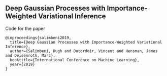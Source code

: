 ## Deep Gaussian Processes with Importance-Weighted Variational Inference

Code for the paper

```
@inproceedings{salimbeni2019,
  title={Deep Gaussian Processes with Importance-Weighted Variational Inference},
  author={Salimbeni, Hugh and Dutordoir, Vincent and Hensman, James and Deisenroth, Marc},
  booktitle={International Conference on Machine Learning},
  year={2019}
}
```
